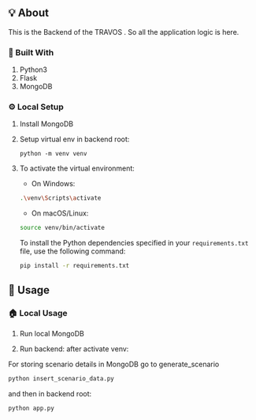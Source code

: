 ## 💡 About

This is the Backend of the TRAVOS . So all the application logic is here.

### 🧱 Built With

1. Python3
2. Flask
3. MongoDB

### ⚙️ Local Setup

1. Install MongoDB

2. Setup virtual env in backend root:
   ```shell
   python -m venv venv
   ```
3. To activate the virtual environment:

   - On Windows:

   ```bash
   .\venv\Scripts\activate
   ```

   - On macOS/Linux:

   ```bash
   source venv/bin/activate
   ```

   To install the Python dependencies specified in your `requirements.txt` file, use the following command:

   ```bash
   pip install -r requirements.txt
   ```

## 👟 Usage

### 🏠 Local Usage

1. Run local MongoDB

2. Run backend: after activate venv:

For storing scenario details in MongoDB go to generate_scenario

```bash
python insert_scenario_data.py
```

and then in backend root:

```bash
python app.py
```
